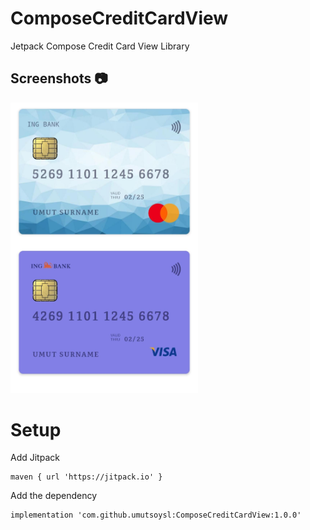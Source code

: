 # ComposeCreditCardView
Jetpack Compose Credit Card View Library

## Screenshots 📷
<img src="/arts/demo.jpeg" width="300"> &emsp;

# Setup

Add Jitpack
```
maven { url 'https://jitpack.io' }
```
Add the dependency
```
implementation 'com.github.umutsoysl:ComposeCreditCardView:1.0.0'
```
